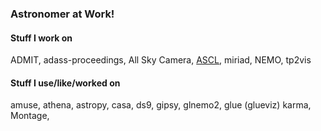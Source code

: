 ### Astronomer at Work! 


#### Stuff I work on

ADMIT,
adass-proceedings,
All Sky Camera,
[ASCL](https://ascl.net),
miriad,
NEMO,
tp2vis

#### Stuff I use/like/worked on

amuse,
athena,
astropy,
casa,
ds9,
gipsy,
glnemo2,
glue (glueviz)
karma,
Montage,

